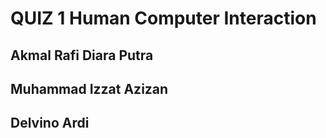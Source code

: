 # QUIZ 1 Human Computer Interaction
## Akmal Rafi Diara Putra
## Muhammad Izzat Azizan
## Delvino Ardi

